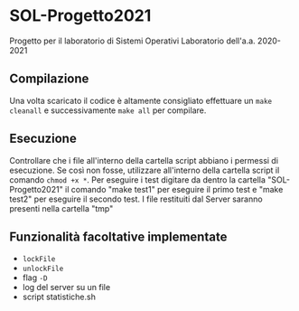 # SOL-Progetto2021
Progetto per il laboratorio di Sistemi Operativi Laboratorio dell'a.a. 2020-2021

## Compilazione
Una volta scaricato il codice è altamente consigliato effettuare un `make cleanall` e successivamente `make all` per compilare.
## Esecuzione
Controllare che i file all'interno della cartella script abbiano i permessi di esecuzione. Se così non fosse, utilizzare all'interno della cartella script il comando `chmod +x *`.
Per eseguire i test digitare da dentro la cartella "SOL-Progetto2021" il comando "make test1" per eseguire il primo test e "make test2" per eseguire il secondo test.
I file restituiti dal Server saranno presenti nella cartella "tmp"
## Funzionalità facoltative implementate
* `lockFile`
* `unlockFile`
* flag `-D`
* log del server su un file
* script statistiche.sh
